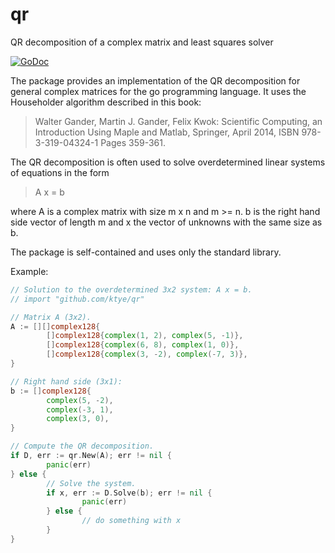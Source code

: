 # qr
QR decomposition of a complex matrix and least squares solver

[![GoDoc](https://godoc.org/github.com/ktye/qr?status.svg)](https://godoc.org/github.com/ktye/qr)

The package provides an implementation of the QR decomposition for general complex matrices for the go programming language.
It uses the Householder algorithm described in this book:

> Walter Gander, Martin J. Gander, Felix Kwok:
> Scientific Computing, an Introduction Using Maple and Matlab,
> Springer, April 2014, ISBN 978-3-319-04324-1
> Pages 359-361.

The QR decomposition is often used to solve overdetermined linear systems of equations in the form
> A x = b

where A is a complex matrix with size m x n and m >= n.
b is the right hand side vector of length m and x the vector of unknowns with the same size as b.

The package is self-contained and uses only the standard library.

Example:
```go
// Solution to the overdetermined 3x2 system: A x = b.
// import "github.com/ktye/qr"

// Matrix A (3x2).
A := [][]complex128{
        []complex128{complex(1, 2), complex(5, -1)},
        []complex128{complex(6, 8), complex(1, 0)},
        []complex128{complex(3, -2), complex(-7, 3)},
}

// Right hand side (3x1):
b := []complex128{
        complex(5, -2),
        complex(-3, 1),
        complex(3, 0),
}

// Compute the QR decomposition.
if D, err := qr.New(A); err != nil {
        panic(err)
} else {
        // Solve the system.
        if x, err := D.Solve(b); err != nil {
                panic(err)
        } else {
                // do something with x
        }
}
```

